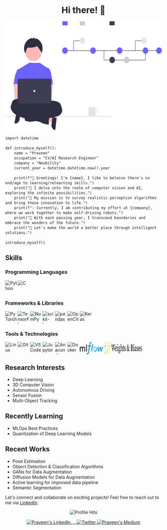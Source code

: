 <h1 align="center">Hi there! 👋</h1>
<p align="center">
  <img src="./Assets/undraw_version_control_re_mg66.svg" alt="Banner" width="" height="350">
</p>

```python3
import datetime

def introduce_myself():
    name = "Praveen"
    occupation = "CV/AI Research Engineer"
    company = "Neubility"
    current_year = datetime.datetime.now().year
    
    print(f"👋 Greetings! I'm {name}, I like to beleive there's no end/age to learning/relearning skills.")
    print("🌌 I delve into the realm of computer vision and AI, exploring the infinite possibilities.")
    print("🤖 My mission is to survey realistic perception algorithms and bring those innovation to life.")
    print(f"💡 Currently, I am contributing my effort at {company}, where we work together to make self-driving robots.")
    print("🚀 With each passing year, I transcend boundaries and embrace the wonders of the future.")
    print("🌟 Let's make the world a better place through intelligent solutions.")

introduce_myself()

```

## Skills
### Programming Languages
<div style="display: flex; flex-wrap: wrap;">
  <img src="https://cdn.jsdelivr.net/gh/devicons/devicon/icons/python/python-original.svg" alt="Python" width="40" height="40"/>
  <img src="https://cdn.jsdelivr.net/gh/devicons/devicon/icons/c/c-original.svg" alt="C" width="40" height="40"/>
</div>

### Frameworks & Libraries
<div style="display: flex; flex-wrap: wrap;">
  <img src="https://cdn.jsdelivr.net/gh/devicons/devicon/icons/pytorch/pytorch-original.svg" alt="PyTorch" width="40" height="40"/>
  <img src="https://cdn.jsdelivr.net/gh/devicons/devicon/icons/tensorflow/tensorflow-original.svg" alt="TensorFlow" width="40" height="40"/>
  <img src="https://cdn.jsdelivr.net/gh/devicons/devicon/icons/numpy/numpy-original.svg" alt="NumPy" width="40" height="40"/>
  <img src="https://upload.wikimedia.org/wikipedia/commons/0/05/Scikit_learn_logo_small.svg" alt="scikit-learn" width="40" height="40"/>
  <img src="https://cdn.jsdelivr.net/gh/devicons/devicon/icons/pandas/pandas-original-wordmark.svg" alt="pandas" width="40" height="40"/>
  <img src="https://cdn.jsdelivr.net/gh/devicons/devicon/icons/opencv/opencv-original.svg" alt="OpenCV" width="40" height="40"/>
  <img src="https://upload.wikimedia.org/wikipedia/commons/a/ae/Keras_logo.svg" alt="Keras" width="40" height="40"/>
</div>

<!-- <p align="right">
<img align="right" src="https://github-readme-stats.vercel.app/api?username=PraveenKumar-Rajendran&&show_icons=true&theme=radical" alt="PraveenKumar"/></p>   -->

### Tools & Technologies
<div style="display: flex; flex-wrap: wrap;">
  <img src="https://cdn.jsdelivr.net/gh/devicons/devicon/icons/linux/linux-original.svg" alt="Linux" width="40" height="40"/>
  <img src="https://cdn.jsdelivr.net/gh/devicons/devicon/icons/git/git-original.svg" alt="Git" width="40" height="40"/>
  <img src="https://cdn.jsdelivr.net/gh/devicons/devicon/icons/vscode/vscode-original.svg" alt="VSCode" width="40" height="40"/>
  <img src="https://cdn.jsdelivr.net/gh/devicons/devicon/icons/jupyter/jupyter-original-wordmark.svg" alt="Jupyter" width="40" height="40"/>
  <img src="https://cdn.jsdelivr.net/gh/devicons/devicon/icons/anaconda/anaconda-original.svg" alt="Anaconda" width="40" height="40"/>
  <img src="https://cdn.jsdelivr.net/gh/devicons/devicon/icons/docker/docker-original.svg" alt="Docker" width="40" height="40"/>
  <img src="./Assets/MLflow-Logo.svg" alt="MLflow" width="80" height="40"/>
  <img src="./Assets/wandb-logo-black.svg" alt="Weights & Biases" width="120" height="40"/>
</div>


## Research Interests
- Deep Learning
- 3D Computer Vision
- Autonomous Driving
- Sensor Fusion
- Multi-Object Tracking

## Recently Learning

- MLOps Best Practices
- Quantization of Deep Learning Models

## Recent Works
- Pose Estimation
- Object Detection & Classification Algorithms
- GANs for Data Augmentation
- Diffusion Models for Data Augmentation
- Active learning for improved data pipeline
- Semantic Segmentation

Let's connect and collaborate on exciting projects! Feel free to reach out to me via [LinkedIn](https://www.linkedin.com/in/[your-linkedin-profile]).

<p align="center"><img alt="Profile Hits" src="https://hits.seeyoufarm.com/api/count/incr/badge.svg?url=https%3A%2F%2Fgithub.com%2FPraveenKumar-Rajendran%2F&count_bg=%2379C83D&title_bg=%23555555&icon=&icon_color=%23E7E7E7&title=hits&edge_flat=false" /></p>

<p align="center">
<a href="https://www.linkedin.com/in/praveenkumar-rajendran/" target="blank">
<img align="center" alt="Praveen's LinkedIn" width="30px" src="https://www.vectorlogo.zone/logos/linkedin/linkedin-icon.svg" /> &nbsp; &nbsp;
</a>
<a href="https://twitter.com/Im_PK_R" target="blank">
<img align="center" alt="Twitter" width="30px" src="https://cdn.jsdelivr.net/gh/devicons/devicon/icons/twitter/twitter-original.svg" />
</a> 
<a href="https://medium.com/@Praveenkumar_Rajendran" target="blank">
<img align="center" alt="Praveen's Medium" width="30px" src="https://www.vectorlogo.zone/logos/medium/medium-tile.svg" />
</a> 

